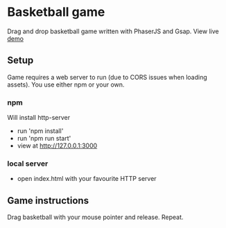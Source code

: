 # Basketball game

Drag and drop basketball game written with PhaserJS and Gsap. View live [demo](https://markradomski.github.io/basketball-game//)



## Setup

Game requires a web server to run (due to CORS issues when loading assets). 
You use either npm or your own.

### npm


Will install http-server

- run 'npm install'
- run 'npm run start'
- view at http://127.0.0.1:3000


### local server

- open index.html with your favourite HTTP server


## Game instructions

Drag basketball with your mouse pointer and release. Repeat.